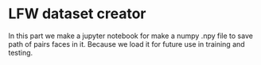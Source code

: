 # LFW dataset creator

In this part we make a jupyter notebook for make a numpy .npy file to save path of pairs faces in it.
Because we load it for future use in training and testing.

